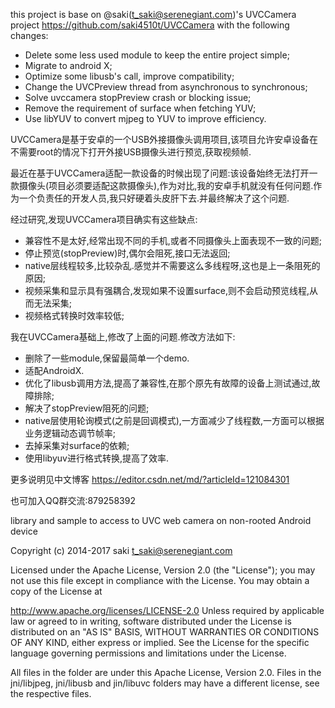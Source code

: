 this project is base on @saki(t_saki@serenegiant.com)'s UVCCamera project https://github.com/saki4510t/UVCCamera with the following changes:

- Delete some less used module to keep the entire project simple;
- Migrate to android X;
- Optimize some libusb's call, improve compatibility;
- Change the UVCPreview thread from asynchronous to synchronous;
- Solve uvccamera stopPreview crash or blocking issue;
- Remove the requirement of surface when fetching YUV;
- Use libYUV to convert mjpeg to YUV to improve efficiency.


UVCCamera是基于安卓的一个USB外接摄像头调用项目,该项目允许安卓设备在不需要root的情况下打开外接USB摄像头进行预览,获取视频帧.

最近在基于UVCCamera适配一款设备的时候出现了问题:该设备始终无法打开一款摄像头(项目必须要适配这款摄像头),作为对比,我的安卓手机就没有任何问题.作为一个负责任的开发人员,我只好硬着头皮肝下去.并最终解决了这个问题.

经过研究,发现UVCCamera项目确实有这些缺点:

- 兼容性不是太好,经常出现不同的手机,或者不同摄像头上面表现不一致的问题;
- 停止预览(stopPreview)时,偶尔会阻死,接口无法返回;
- native层线程较多,比较杂乱.感觉并不需要这么多线程呀,这也是上一条阻死的原因;
- 视频采集和显示具有强耦合,发现如果不设置surface,则不会启动预览线程,从而无法采集;
- 视频格式转换时效率较低;

我在UVCCamera基础上,修改了上面的问题.修改方法如下:

- 删除了一些module,保留最简单一个demo.
- 适配AndroidX.
- 优化了libusb调用方法,提高了兼容性,在那个原先有故障的设备上测试通过,故障排除;
- 解决了stopPreview阻死的问题;
- native层使用轮询模式(之前是回调模式),一方面减少了线程数,一方面可以根据业务逻辑动态调节帧率;
- 去掉采集对surface的依赖;
- 使用libyuv进行格式转换,提高了效率.

更多说明见中文博客 https://editor.csdn.net/md/?articleId=121084301

也可加入QQ群交流:879258392


library and sample to access to UVC web camera on non-rooted Android device

Copyright (c) 2014-2017 saki t_saki@serenegiant.com

Licensed under the Apache License, Version 2.0 (the "License"); you may not use this file except in compliance with the License. You may obtain a copy of the License at

 http://www.apache.org/licenses/LICENSE-2.0
Unless required by applicable law or agreed to in writing, software distributed under the License is distributed on an "AS IS" BASIS, WITHOUT WARRANTIES OR CONDITIONS OF ANY KIND, either express or implied. See the License for the specific language governing permissions and limitations under the License.

All files in the folder are under this Apache License, Version 2.0. Files in the jni/libjpeg, jni/libusb and jin/libuvc folders may have a different license, see the respective files.
